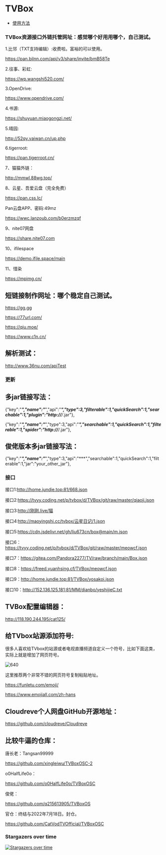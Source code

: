 

# TVBox

- [使用方法](./usage.md)

### TVBox资源接口外链托管网址：感觉哪个好用用哪个，自己测试。

1.比邻（TXT支持编辑）:收费啦。富裕的可以使用。

https://pan.bilnn.com/api/v3/share/invite/bmB58Te

2.往事、彩虹:

https://wp.wangshi520.com/

3.OpenDrive:

https://www.opendrive.com/

4.书源:

https://shuyuan.miaogongzi.net/

5.晴园:

http://52qy.vaiwan.cn/up.php

6.tigerroot:

https://pan.tigerroot.cn/

7、猫猫外链： 

http://mmwl.88wg.top/

8、云星、吾爱云盘（完全免费）

https://pan.css.lc/

Pan云盘APP、密码:49mz

https://wwc.lanzoub.com/b0erzmzqf 

9、nite07网盘

https://share.nite07.com

10、ifilespace

https://demo.ifile.space/main

11、惜染

https://mpimg.cn/

## 短链接制作网址：哪个稳定自己测试。

https://gg.gg

https://77url.com/

https://qiu.moe/

https://www.c1n.cn/

## 解析测试：

http://www.36nu.com/apiTest

### 更新

## 多jar链接写法：

{"key":"***","name":"***","api":"***","type":3,"filterable":1,"quickSearch":1,"searchable":1,"plugin":"http://****/*.jar"},

{"key":"***","name":"***","type":3,"api":"***","searchable":1,"quickSearch":1,"filterable":1,"spider":"http://****/*.jar"},

## 俊佬版本多jar链接写法：

{"key":"***","name":"***","type":3,"api":"***","searchable":1,"quickSearch":1,"filterable":1,"jar":"your_other_jar"},



### 接口

接口1:http://home.jundie.top:81/668.json

接口2:https://tvyy.coding.net/p/tvbox/d/TVBox/git/raw/master/qiaoji.json

接口3:http://刚刚.live/猫

接口4:http://maoyingshi.cc/tvbox/云星日记/1.json

接口5:https://cdn.jsdelivr.net/gh/liu673cn/box@main/m.json

接口6：https://tvyy.coding.net/p/tvbox/d/TVBox/git/raw/master/meowcf.json

接口7：https://gitea.com/Pandora2277/TV/raw/branch/main/Box.json

接口8：https://freed.yuanhsing.cf/TVBox/meowcf.json

接口9：http://home.jundie.top:81/TVBox/yosakoi.json

接口10：http://152.136.125.181:81/MM/dianbo/yeshijieC.txt

## TVBox配置编辑器：

http://118.190.244.195/cat125/

## 给TVbox站源添加符号:

很多人喜欢给TVbox的站源或者电视直播频道自定义一个符号，比如下面这类，实际上就是增加了网页符号。


![640](https://user-images.githubusercontent.com/102397160/181132511-1bfac13d-88bb-42ce-8d1a-94e253c8379d.png)

这里推荐两个非常不错的网页符号复制粘贴地址。

https://funletu.com/emoji/

https://www.emojiall.com/zh-hans

## Cloudreve个人网盘GitHub开源地址：

https://github.com/cloudreve/Cloudreve

## 比较牛逼的仓库：

唐长老：Tangsan99999 

https://github.com/xingleiwu/TVBoxOSC-2

o0HalfLife0o：

https://github.com/o0HalfLife0o/TVBoxOSC

俊佬：

https://github.com/q215613905/TVBoxOS

官仓：终结与2022年7月18日。封仓。

https://github.com/CatVodTVOfficial/TVBoxOSC


### Stargazers over time

[![Stargazers over time](https://starchart.cc/xlc520/MaoTV.svg)](https://starchart.cc/xlc520/MaoTV)

